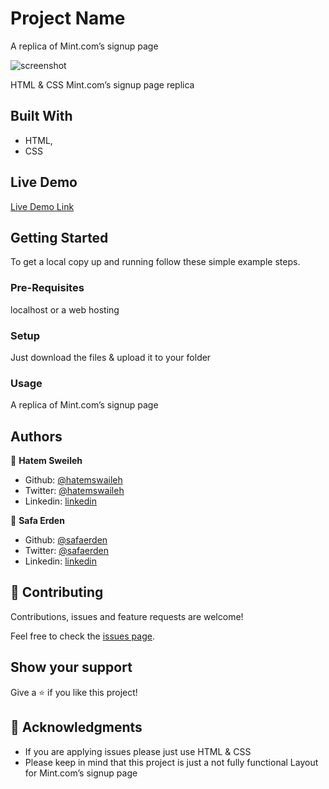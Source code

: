 # Project Name

A replica of Mint.com’s signup page

![screenshot](./screenshot.gif)

HTML & CSS Mint.com’s signup page replica

## Built With

- HTML,
- CSS

## Live Demo

[Live Demo Link](#)


## Getting Started
To get a local copy up and running follow these simple example steps.

### Pre-Requisites
localhost or a web hosting

### Setup
Just download the files & upload it to your folder

### Usage
A replica of Mint.com’s signup page


## Authors

👤 **Hatem Sweileh**

- Github: [@hatemswaileh](https://github.com/hatemswaileh/)
- Twitter: [@hatemswaileh](https://twitter.com/hatemswaileh)
- Linkedin: [linkedin](https://www.linkedin.com/in/HatemSwaileh)

👤 **Safa Erden**

- Github: [@safaerden](https://github.com/SafaErden)
- Twitter: [@safaerden](https://twitter.com/safaerden)
- Linkedin: [linkedin](https://www.linkedin.com/in/SafaErden/)

## 🤝 Contributing

Contributions, issues and feature requests are welcome!

Feel free to check the [issues page](issues/).

## Show your support

Give a ⭐️ if you like this project!

## 📝 Acknowledgments

- If you are applying issues please just use HTML & CSS
- Please keep in mind that this project is just a not fully functional Layout for Mint.com’s signup page
